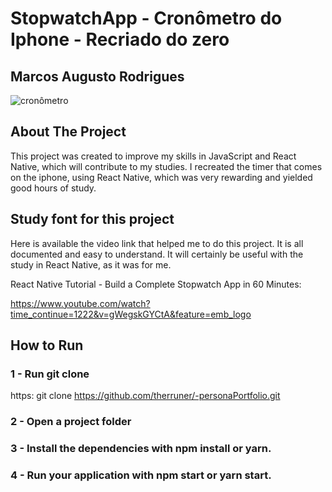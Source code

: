 # StopwatchApp - Cronômetro do Iphone - Recriado do zero
## Marcos Augusto Rodrigues
![cronômetro](https://github.com/therruner/-StopwatchApp/blob/master/cronometro.gif)

## About The Project
This project was created to improve my skills in JavaScript and React Native, which will contribute to my studies. 
I recreated the timer that comes on the iphone, using React Native, which was very rewarding and yielded good hours of study.

## Study font for this project

Here is available the video link that helped me to do this project. It is all documented and easy to understand. It will certainly be useful with the study in React Native, as it was for me.

React Native Tutorial - Build a Complete Stopwatch App in 60 Minutes:

https://www.youtube.com/watch?time_continue=1222&v=gWegskGYCtA&feature=emb_logo

## How to Run

### 1 - Run git clone

https: git clone https://github.com/therruner/-personaPortfolio.git

### 2 - Open a project folder

### 3 - Install the dependencies with npm install or yarn.

### 4 - Run your application with npm start or yarn start.

